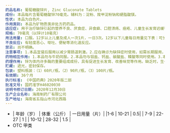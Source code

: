 ```yaml
---
药品名称: 葡萄糖酸锌片, Zinc Gluconate Tablets
成份: 本品每片含葡萄糖酸锌70毫克。辅料为：淀粉、羧甲淀粉钠和硬脂酸镁。
性状: 本品为白色片。
作用类别: 本品为矿物质类非处方药药品。
适应症: 用于治疗缺锌引起的营养不良、厌食症、异食癖、口腔溃疡、痤疮、儿童生长发育迟缓等。
规格: 70毫克（以锌计10毫克）
用法用量: 口服。12岁以上儿童及成人一次1片，一日3次。12岁以下儿童每日用量见下表：可分次服用。
不良反应: 有轻度恶心、呕吐、便秘等消化道反应。
禁忌: 尚不明确。
注意事项: 1.本品宜餐后服用以减少胃肠道刺激。2.应在确诊为缺锌症时使用，如需长期服用，必须在医师指导下使用。3.对本品过敏者禁用，过敏体质者慎用。4.本品性状发生改变时禁止使用。5.请将本品放在儿童不能接触的地方。6.儿童必须在成人监护下使用。7.如正在使用其它药品，使用本品前请咨询医师或药师。
药物相互作用: 1.本品勿与牛奶同服。2.本品勿与铝盐、钙盐、碳酸盐、鞣酸等同时使用。3.本品可降低青霉胺、四环素类药品的作用。4.如与其他药物同时使用可能会发生药物相互作用，详情请咨询医师或药师。
药理作用: 锌为体内许多酶的重要组成成份，具有促进生长发育、改善味觉等作用。缺乏时，生长停滞、生殖无能、伤口不易愈合、机体衰弱，还可发生结膜炎、口腔炎、舌炎、食欲缺乏、慢性腹泻、味觉丧失以及神经症状等。锌对儿童生长发育尤为重要。
贮藏: 遮光，密封保存。
包装: 塑料瓶装：（1）60片/瓶，（2）90片/瓶，（3）100片/瓶。
有效期: 36个月
执行标准: 《中国药典》2020年版二部
批准文号: 国药准字H46020030
说明书修订日期: 2020年12月30日
生产企业名称: 海南制药厂有限公司
生产地址: 海南省五指山市河北西路
---
```


- | 年龄（岁） | 体重（公斤） | 一日用量（片）|
  |1-6 | 10-21 | 0.5|
  | 7-9 | 22-27 | 1 |
  | 10-12 | 28-32 |  1.5 |
- OTC
  甲类